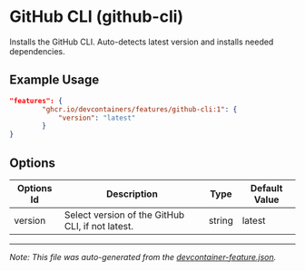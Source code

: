 
# GitHub CLI (github-cli)

Installs the GitHub CLI. Auto-detects latest version and installs needed dependencies.

## Example Usage

```json
"features": {
        "ghcr.io/devcontainers/features/github-cli:1": {
            "version": "latest"
        }
}
```

## Options

| Options Id | Description | Type | Default Value |
|-----|-----|-----|-----|
| version | Select version of the GitHub CLI, if not latest. | string | latest |

---

_Note: This file was auto-generated from the [devcontainer-feature.json](https://github.com/devcontainers/features/blob/main/src/github-cli/devcontainer-feature.json)._
